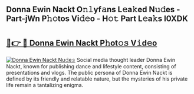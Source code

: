 ## Donna Ewin Nackt O𝚗𝚕yf𝚊ns L𝚎a𝚔ed N𝚞𝚍es - Part-jWn P𝚑𝚘tos Vi𝚍𝚎o - H𝚘𝚝 Part L𝚎a𝚔s l0XDK

# <h2><a href="http://kf0tpgr.oniu.top/?m=Donna+Ewin+Nackt">🔗👉 🔴 Donna Ewin Nackt P𝚑ot𝚘𝚜 V𝚒d𝚎o</a></h2>

[![Donna Ewin Nackt Nu𝚍e𝚜](https://i.imgur.com/0qMVB7G.gif)](http://kf0tpgr.oniu.top/?m=Donna+Ewin+Nackt)
Social media thought leader Donna Ewin Nackt, known for publishing dance and lifestyle content, consisting of presentations and vlogs. The public persona of Donna Ewin Nackt is defined by its friendly and relatable nature, but the mysteries of his private life remain a tantalizing enigma.  
